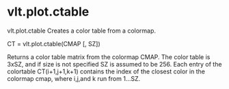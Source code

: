 # vlt.plot.ctable

   vlt.plot.ctable  Creates a color table from a colormap.
 
   CT = vlt.plot.ctable(CMAP [, SZ])
 
   Returns a color table matrix from the colormap CMAP.  The color table is
   3xSZ, and if size is not specified SZ is assumed to be 256.  Each entry
   of the colortable CT(i+1,j+1,k+1) contains the index of the closest
   color in the colormap cmap, where i,j,and k run from 1...SZ.
